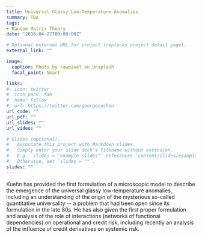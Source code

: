 ```yaml
---
title: Universal Glassy Low-Temperature Anomalies
summary: TBA
tags:
- Random Matrix Theory
date: "2016-04-27T00:00:00Z"

# Optional external URL for project (replaces project detail page).
external_link: ""

image:
  caption: Photo by rawpixel on Unsplash
  focal_point: Smart

links:
#- icon: twitter
#  icon_pack: fab
#  name: Follow
#  url: https://twitter.com/georgecushen
url_code: ""
url_pdf: ""
url_slides: ""
url_video: ""

# Slides (optional).
#   Associate this project with Markdown slides.
#   Simply enter your slide deck's filename without extension.
#   E.g. `slides = "example-slides"` references `content/slides/example-slides.md`.
#   Otherwise, set `slides = ""`.
slides: ""
---
```

Kuehn has provided the first formulation of a microscopic model to describe the emergence of the universal glassy low-temperature anomalies, including an understanding of the origin of the mysterious so-called quantitative universality -- a problem that had been open since its formulation in the late 80s. He has also given the first proper formulation and analysis of the role of interactions (networks of functional dependencies) on operational and credit risk, including recently an analysis of the influence of credit derivatives on systemic risk.
